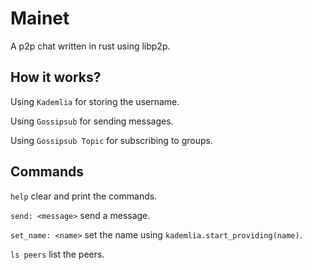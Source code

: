 # Mainet
A p2p chat written in rust using libp2p.

## How it works?
Using `Kademlia` for storing the username.

Using `Gossipsub` for sending messages.

Using `Gossipsub Topic` for subscribing to groups.

## Commands
`help` clear and print the commands.

`send: <message>` send a message.

`set_name: <name>` set the name using `kademlia.start_providing(name)`.

`ls peers` list the peers.
